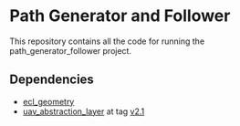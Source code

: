 # Path Generator and Follower

This repository contains all the code for running the path_generator_follower project.

## Dependencies
 
 * [ecl_geometry](http://wiki.ros.org/ecl_geometry) 
 * [uav_abstraction_layer](https://github.com/grvcTeam/grvc-ual) at tag [v2.1](https://github.com/grvcTeam/grvc-ual/releases/tag/v2.1)